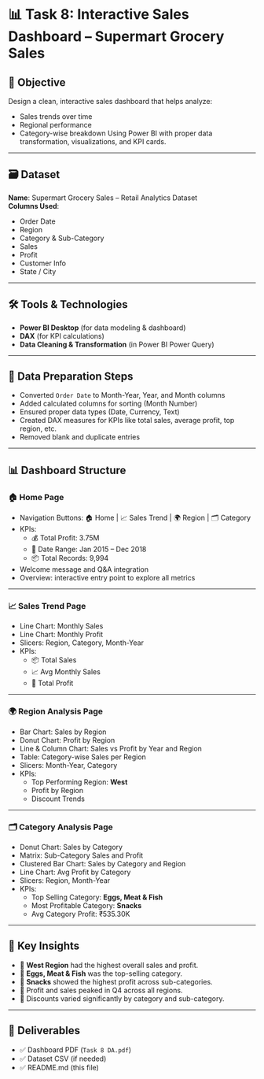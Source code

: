 # 📊 Task 8: Interactive Sales Dashboard – Supermart Grocery Sales

## 📌 Objective
Design a clean, interactive sales dashboard that helps analyze:
- Sales trends over time
- Regional performance
- Category-wise breakdown
Using Power BI with proper data transformation, visualizations, and KPI cards.

---

## 🗃 Dataset
**Name**: Supermart Grocery Sales – Retail Analytics Dataset  
**Columns Used**:
- Order Date
- Region
- Category & Sub-Category
- Sales
- Profit
- Customer Info
- State / City

---

## 🛠 Tools & Technologies
- **Power BI Desktop** (for data modeling & dashboard)
- **DAX** (for KPI calculations)
- **Data Cleaning & Transformation** (in Power BI Power Query)

---

## 🧹 Data Preparation Steps
- Converted `Order Date` to Month-Year, Year, and Month columns
- Added calculated columns for sorting (Month Number)
- Ensured proper data types (Date, Currency, Text)
- Created DAX measures for KPIs like total sales, average profit, top region, etc.
- Removed blank and duplicate entries

---

## 📊 Dashboard Structure

### 🏠 **Home Page**
- Navigation Buttons: 🏠 Home | 📈 Sales Trend | 🌍 Region | 🗂 Category
- KPIs:
  - 💰 Total Profit: 3.75M
  - 📅 Date Range: Jan 2015 – Dec 2018
  - 📦 Total Records: 9,994
- Welcome message and Q&A integration
- Overview: interactive entry point to explore all metrics

---

### 📈 **Sales Trend Page**
- Line Chart: Monthly Sales
- Line Chart: Monthly Profit
- Slicers: Region, Category, Month-Year
- KPIs:
  - 📦 Total Sales
  - 📈 Avg Monthly Sales
  - 💸 Total Profit

---

### 🌍 **Region Analysis Page**
- Bar Chart: Sales by Region
- Donut Chart: Profit by Region
- Line & Column Chart: Sales vs Profit by Year and Region
- Table: Category-wise Sales per Region
- Slicers: Month-Year, Category
- KPIs:
  - Top Performing Region: **West**
  - Profit by Region
  - Discount Trends

---

### 🗂 **Category Analysis Page**
- Donut Chart: Sales by Category
- Matrix: Sub-Category Sales and Profit
- Clustered Bar Chart: Sales by Category and Region
- Line Chart: Avg Profit by Category
- Slicers: Region, Month-Year
- KPIs:
  - Top Selling Category: **Eggs, Meat & Fish**
  - Most Profitable Category: **Snacks**
  - Avg Category Profit: ₹535.30K

---

## 🎯 Key Insights
- 📌 **West Region** had the highest overall sales and profit.
- 📌 **Eggs, Meat & Fish** was the top-selling category.
- 📌 **Snacks** showed the highest profit across sub-categories.
- 📌 Profit and sales peaked in Q4 across all regions.
- 📌 Discounts varied significantly by category and sub-category.

---

## 📁 Deliverables
- ✅ Dashboard PDF (`Task 8 DA.pdf`)
- ✅ Dataset CSV (if needed)
- ✅ README.md (this file)



